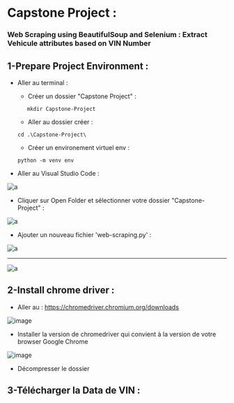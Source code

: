 # Capstone Project : 
 ### **Web Scraping using BeautifulSoup and Selenium : Extract Vehicule attributes based on VIN Number**
 
 ## 1-Prepare Project Environment :
 
 - Aller au terminal :



    - Créer un dossier "Capstone Project" :
   
   ```
      mkdir Capstone-Project
    ```
    - Aller au dossier créer :
    
     ```
     cd .\Capstone-Project\
     ```
     
     - Créer un environement virtuel env :
     
     ```
     python -m venv env
     ```
     
- Aller au Visual Studio Code :

![a](https://user-images.githubusercontent.com/78825764/211033999-c84e7804-98ae-426c-a97c-cdcf6f3834d8.jpg)

- Cliquer sur Open Folder et sélectionner votre dossier "Capstone-Project" :


![a](https://user-images.githubusercontent.com/78825764/211034951-b9599400-0e68-423b-8f80-654f72fd832b.jpg)

- Ajouter un nouveau fichier 'web-scraping.py' :

![a](https://user-images.githubusercontent.com/78825764/211036319-4cb239a8-50d8-448e-af25-1a7421028e84.jpg)

---

![a](https://user-images.githubusercontent.com/78825764/211036658-101b4283-58fc-4004-9429-a77ce207a153.jpg)

 ## 2-Install chrome driver :
 
 - Aller au : https://chromedriver.chromium.org/downloads

![image](https://user-images.githubusercontent.com/78825764/211037329-dc687474-c676-4383-bd26-965e0ed02799.png)

- Installer la version de chromedriver qui convient à la version de votre browser Google Chrome

![image](https://user-images.githubusercontent.com/78825764/211038543-65915fc6-19bb-4ead-b34c-45c8578eafa0.png)

- Décompresser le dossier 

 ## 3-Télécharger la Data de VIN :




